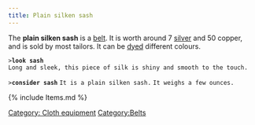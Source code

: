 ```yaml
---
title: Plain silken sash
---
```


The **plain silken sash** is a [belt](belt "wikilink"). It is worth
around 7 [silver](silver "wikilink") and 50 copper, and is sold by most
tailors. It can be [dyed](dye "wikilink") different colours.

`>`**`look sash`**
`Long and sleek, this piece of silk is shiny and smooth to the touch.`

`>`**`consider sash`**
`It is a plain silken sash.`
`It weighs a few ounces.`

{% include Items.md %}

[Category: Cloth equipment](Category:_Cloth_equipment "wikilink")
[Category:Belts](Category:Belts "wikilink")